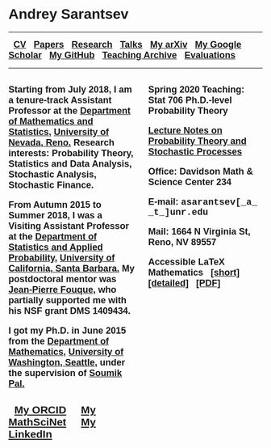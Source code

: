 <h1> <font face = "arial"> Andrey Sarantsev </font> </h1>
<hr/>
<b>
<font size = "4" face = "arial">
&nbsp; <a href = "https://asarantsev.github.io/WebArchive/cv.html"> CV</a> &nbsp; 
<a href = "https://asarantsev.github.io/WebArchive/papers.html"> Papers</a> &nbsp; 
<a href = "https://asarantsev.github.io/WebArchive/research.html"> Research</a> &nbsp; 
<a href = "https://asarantsev.github.io/WebArchive/talks.html"> Talks</a> &nbsp; 
<a href = "http://arxiv.org/a/sarantsev_a_1.html"> My arXiv</a> &nbsp; 
<a href = "https://scholar.google.com/citations?user=AFbuANsAAAAJ&hl=en&oi=ao"> My Google Scholar</a> &nbsp; 
<a href = "https://github.com/asarantsev"> My GitHub</a> &nbsp;
<a href = "https://asarantsev.github.io/WebArchive/teaching_archive.html"> Teaching Archive</a> &nbsp; 
<a href = "https://asarantsev.github.io/WebArchive/teaching_evaluations.html"> Evaluations</a>&nbsp; 
</font>
<hr/>

<div style = "width:50%;float:left;">
<font size="4" face="arial">
<p> Starting from July 2018, I am a tenure-track Assistant Professor at the 
<a href = "http://www.unr.edu/math/"> Department of Mathematics and Statistics,</a> 
<a href = "http://www.unr.edu/"> University of Nevada, Reno.</a> 
Research interests: Probability Theory, Statistics and Data Analysis, Stochastic Analysis, Stochastic Finance. 
</p>
<p> 
From Autumn 2015 to Summer 2018, I was a Visiting Assistant Professor at the 
<a href = "http://www.pstat.ucsb.edu/"> Department of Statistics and Applied Probability,</a>
<a href = "http://www.ucsb.edu/"> University of California, Santa Barbara.</a> 
My postdoctoral mentor was <a href="http://www.pstat.ucsb.edu/faculty/fouque/">Jean-Pierre Fouque,</a> 
who partially supported me with his NSF grant DMS 1409434.
</p>
<p> I got my Ph.D. in June 2015 from the <a href = "http://www.math.washington.edu"> Department of Mathematics,</a>
<a href = "http://www.washington.edu"> University of Washington, Seattle,</a> 
under the supervision of <a href="http://www.math.washington.edu/~soumik/"> 
Soumik Pal.</a> 
</p>
<h3>
&nbsp; <a href = "http://orcid.org/0000-0002-7415-4892"> My ORCID</a> &nbsp; &nbsp;
<a href = "http://www.ams.org/mathscinet/search/author.html?mrauthid=1061889"> My MathSciNet</a> &nbsp; &nbsp;
<a href = "https://www.linkedin.com/in/andrey-sarantsev-0974242a"> My LinkedIn</a> &nbsp; &nbsp;
</h3>
</font>
</div>
 

<div style = "width:5%; float:left;">
<p> </p>
</div>

<div style = "width:45%; float:left;"> 
<font size = "4" face = "arial">
<p> <b> Spring 2020 Teaching:</b> Stat 706 Ph.D.-level Probability Theory</p>
<p> <a href = "./notes.pdf"> Lecture Notes on Probability Theory 
and Stochastic Processes </a> </p>
<p> <strong> Office: </strong> Davidson Math & Science Center 234 </p>
<p> <strong> E-mail: </strong> <font face = "courier"> asarantsev[_a_ _t_]unr.edu </font> </p>
<p> <strong> Mail: </strong> 1664 N Virginia St, Reno, NV 89557 </p>
<p> <b> Accessible LaTeX Mathematics </b> &nbsp; <a href = "./access.html">[short]</a> 
&nbsp; <a href = "./accessdetail.html">[detailed]</a> &nbsp; 
<a href = "./access.pdf">[PDF]</a>
 </div>
 

